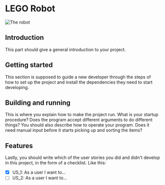 # LEGO Robot

![The robot](http://robotsquare.com/wp-content/uploads/2013/10/45544_crane-550x227.jpg)

## Introduction
This part should give a general introduction to your project.

## Getting started
This section is supposed to guide a new developer through the steps of how to set up the project and install the dependencies they need to start developing.

## Building and running
This is where you explain how to make the project run. What is your startup procedure? Does the program accept different arguments to do different things?
You should also describe how to operate your program. Does it need manual input before it starts picking up and sorting the items?

## Features
Lastly, you should write which of the user stories you did and didn't develop in this project, in the form of a checklist. Like this:

- [x] US_1: As a user I want to...
- [ ] US_2: As a user I want to...
